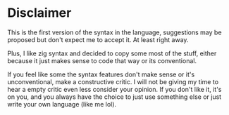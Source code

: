 # Disclaimer 

This is the first version of the syntax in the language, suggestions may be proposed but don't expect me to accept it. At least right away.

Plus, I like zig syntax and decided to copy some most of the stuff, either because it just makes sense to code that way or its conventional.

If you feel like some the syntax features don't make sense or it's unconventional, make a constructive critic. I will not be giving my time to hear a empty 
critic even less consider your opinion. If you don't like it, it's on you, and you always have the choice to just use something else or just write your own 
language (like me lol).
